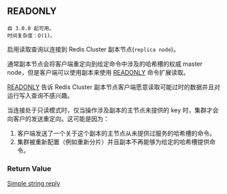 ## READONLY

    自 3.0.0 起可用。
    时间复杂度：O(1)。

启用读取查询以连接到 Redis Cluster 副本节点(`replica node`)。

通常副本节点会将客户端重定向到给定命令中涉及的哈希槽的权威 master node，但是客户端可以使用副本来使用 [READONLY](READONLY.md) 命令扩展读取。

[READONLY](READONLY.md) 告诉 Redis Cluster 副本节点客户端愿意读取可能过时的数据并且对运行写入查询不感兴趣。

当连接处于只读模式时，仅当操作涉及副本的主节点未提供的 key 时，集群才会向客户的发送重定向。这可能是因为：
1. 客户端发送了一个关于这个副本的主节点从未提供过服务的哈希槽的命令。
2. 集群被重新配置（例如重新分片）并且副本不再能够为给定的哈希槽提供命令。

### Return Value

[Simple string reply](../topics/protocol.md#resp-simple-strings)